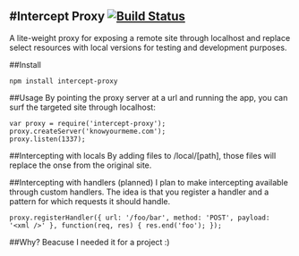 #Intercept Proxy [![Build Status](https://secure.travis-ci.org/JohanObrink/intercept-proxy.png?branch=master)](http://travis-ci.org/JohanObrink/intercept-proxy)
-
A lite-weight proxy for exposing a remote site through localhost and replace select resources with local versions for testing and development purposes.

##Install

    npm install intercept-proxy

##Usage
By pointing the proxy server at a url and running the app, you can surf the targeted site through localhost:

    var proxy = require('intercept-proxy');
    proxy.createServer('knowyourmeme.com');
    proxy.listen(1337);

##Intercepting with locals
By adding files to /local/[path], those files will replace the onse from the original site.

##Intercepting with handlers (planned)
I plan to make intercepting available through custom handlers. The idea is that you register a handler and a pattern for which requests it should handle.

    proxy.registerHandler({ url: '/foo/bar', method: 'POST', payload: '<xml />' }, function(req, res) { res.end('foo'); });

##Why?
Beacuse I needed it for a project :)